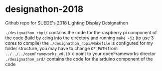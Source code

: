 # designathon-2018

Github repo for SUEDE's 2018 Lighting Display Designathon

`./designathon_rbpi/` contains the code for the raspberry pi component of the code
    Build by `cd`ing into the directory and running `make -j3` (to use 3 cores to compile)
    the `./designathon_rbpi/Makefile` is configured for my folder structure, you may have to change `OF_PATH` from `../../../openFrameworks_v0.10.0` point to your openFrameworks director
`./designathon_ard/` contains the code for the arduino component of the code

